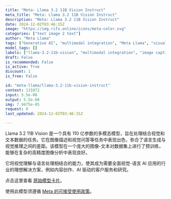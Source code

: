 ```yaml
---
title: "Meta: Llama 3.2 11B Vision Instruct"
meta_title: "Meta: Llama 3.2 11B Vision Instruct"
description: "Meta: Llama 3.2 11B Vision Instruct"
date: 2024-12-02T03:46:15Z
image: "https://img.rifx.online/icons/meta-color.svg"
categories: ["text image 2 text"]
author: "Meta Llama"
tags: ["Generative AI", "multimodal integration", "Meta Llama", "visual question answering", "Machine Learning", "Natural Language Processing", "image captioning", "visual-linguistic AI", "Ethics", "llama-3.2-11b-vision", "Computer Vision"]
model_tags: []
labels: ["llama-3.2-11b-vision", "multimodal integration", "image captioning", "visual question answering", "visual-linguistic AI"]
draft: False
is_recommended: False
is_active: True
discount: 1
is_free: False

id: "meta-llama/llama-3.2-11b-vision-instruct"
context: 131072
input: 5.5e-08
output: 5.5e-08
img: 7.9475e-05
request: 0
last_updated: 2024-12-02T03:46:15Z

---
```


Llama 3.2 11B Vision 是一个具有 110 亿参数的多模态模型，旨在处理结合视觉和文本数据的任务。它在图像描述和视觉问答等任务中表现出色，弥合了语言生成与视觉推理之间的差距。该模型在一个庞大的图像-文本对数据集上进行了预训练，能够在复杂的高精度图像分析中表现良好。

它将视觉理解与语言处理相结合的能力，使其成为需要全面视觉-语言 AI 应用的行业的理想解决方案，例如内容创作、AI 驱动的客户服务和研究。

点击这里查看 [原始模型卡片](https://github.com/meta-llama/llama-models/blob/main/models/llama3_2/MODEL_CARD_VISION.md)。

使用此模型须遵循 [Meta 的可接受使用政策](https://www.llama.com/llama3/use-policy/)。

